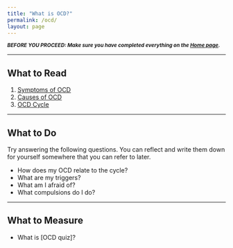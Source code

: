 ```yaml
---
title: "What is OCD?"
permalink: /ocd/
layout: page
---
```

<sup>***BEFORE YOU PROCEED: Make sure you have completed everything on the <ins>[Home page](https://nader938.github.io)</ins>.***</sup>
- - - -

## What to Read
1. <ins>[Symptoms of OCD](https://nader938.github.io/ocd/symptoms-of-ocd/)</ins>
2. <ins>[Causes of OCD](https://nader938.github.io/ocd/causes-of-ocd/)</ins>
3. <ins>[OCD Cycle](https://nader938.github.io/ocd/ocd-cycle/)</ins>

- - - -

## What to Do
Try answering the following questions. You can reflect and write them down for yourself somewhere that you can refer to later. 
  - How does my OCD relate to the cycle?
  - What are my triggers?
  - What am I afraid of?
  - What compulsions do I do?

- - - -

## What to Measure
- What is [OCD quiz]?
